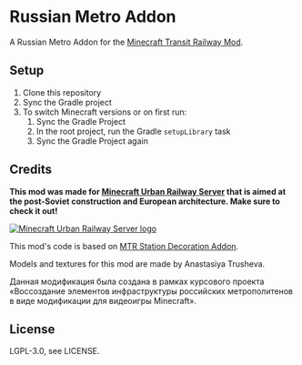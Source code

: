 # Russian Metro Addon
A Russian Metro Addon for the [Minecraft Transit Railway Mod](https://modrinth.com/mod/minecraft-transit-railway).

## Setup

1. Clone this repository
2. Sync the Gradle project
3. To switch Minecraft versions or on first run:
    1. Sync the Gradle Project
    2. In the root project, run the Gradle `setupLibrary` task
    3. Sync the Gradle Project again

## Credits
**This mod was made for [Minecraft Urban Railway Server](https://murs-mc.ru) that is aimed at the post-Soviet construction and European architecture. Make sure to check it out!**

[![Minecraft Urban Railway Server logo](https://wiki.murs-mc.ru/w/images/thumb/5/5a/MURS_Blue_logo_with_background.png/150px-MURS_Blue_logo_with_background.png "MURS Logo")](https://murs-mc.ru)

This mod's code is based on [MTR Station Decoration Addon](https://github.com/AIDA64S/MTR-Station-Decoration-Addon).

Models and textures for this mod are made by Anastasiya Trusheva.

Данная модификация была создана в рамках курсового проекта «Воссоздание элементов инфраструктуры российских метрополитенов в виде модификации для видеоигры Minecraft».

## License
LGPL-3.0, see LICENSE.
